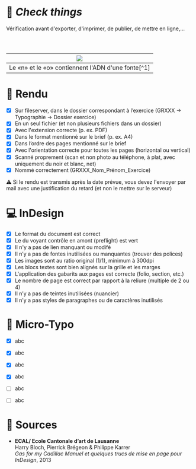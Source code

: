 # 📝 *Check things*
  Vérification avant d'exporter, d'imprimer, de publier, de mettre en ligne,…
### &nbsp;

|![](links/Typo_Parameters_01.jpg) |
|:---:|
| Le «n» et le «o» contiennent l'ADN d'une fonte[^1]           |

# 📁 Rendu 

- [X] Sur fileserver, dans le dossier correspondant à l’exercice (GRXXX → Typographie → Dossier exercice)
- [X] En un seul fichier (et non plusieurs fichiers dans un dossier)
- [X] Avec l'extension correcte (p. ex. PDF)
- [X] Dans le format mentionné sur le brief (p. ex. A4)
- [X] Dans l’ordre des pages mentionné sur le brief
- [X] Avec l'orientation correcte pour toutes les pages (horizontal ou vertical)
- [X] Scanné proprement (scan et non photo au téléphone, à plat, avec uniquement du noir et blanc, net)
- [X] Nommé correctement (GRXXX_Nom_Prénom_Exercice)

⚠️ Si le rendu est transmis après la date prévue, vous devez l'envoyer par mail avec une justification du retard (et non le mettre sur le serveur)


# 💻 InDesign

- [X] Le format du document est correct
- [X] Le du voyant contrôle en amont (preflight) est vert
- [X] Il n'y a pas de lien manquant ou modifé
- [X] Il n’y a pas de fontes inutilisées ou manquantes (trouver des polices)
- [X] Les images sont au ratio original (1/1), minimum à 300dpi
- [X] Les blocs textes sont bien alignés sur la grille et les marges
- [X] L'application des gabarits aux pages est correcte (folio, section, etc.)
- [X] Le nombre de page est correct par rapport à la reliure (multiple de 2 ou 4)
- [X] Il n’y a pas de teintes inutilisées (nuancier)
- [X] Il n’y a pas styles de paragraphes ou de caractères inutilisés

# 🔎 Micro-Typo

- [X] abc
- [X] abc
- [X] abc
- [X] abc
- [ ] abc
- [ ] abc



<!---
# 💻 Digital

- [X] abc
- [X] abc
- [X] abc
- [X] abc
- [ ] abc
- [ ] abc

# 🌐 Web

- [X] abc
- [X] abc
- [X] abc
- [X] abc
- [ ] abc
- [ ] abc
--->

# 📎 Sources

- **ECAL/ Ecole Cantonale d’art de Lausanne**  
  Harry Bloch, Pierrick Brégeon & Philippe Karrer  
  *Gas for my Cadillac Manuel et quelques trucs de mise en page pour InDesign*, 2013
